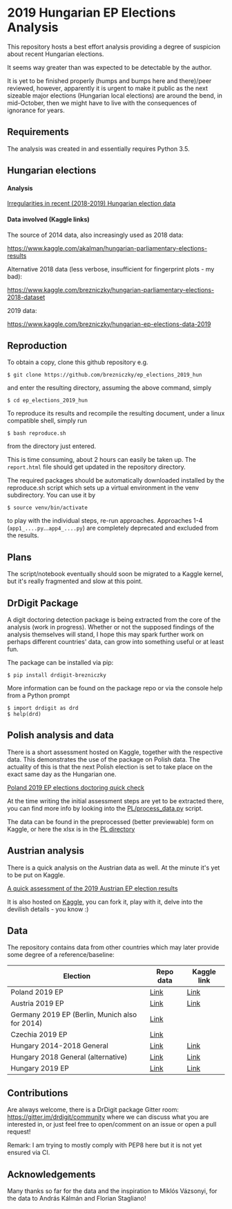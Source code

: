 2019 Hungarian EP Elections Analysis
====================================

This repository hosts a best effort analysis providing a degree of suspicion
about recent Hungarian elections.

It seems way greater than was expected to be detectable by the author.

It is yet to be finished properly (humps and bumps here and there)/peer
reviewed, however, apparently it is urgent to make it public as the next
sizeable major elections (Hungarian local elections) are around the bend, in
mid-October, then we might have to live with the consequences of ignorance for
years.


Requirements
------------

The analysis was created in and essentially requires Python 3.5.

Hungarian elections
-------------------

#### Analysis

[Irregularities in recent (2018-2019) Hungarian election data](https://nbviewer.jupyter.org/github/brezniczky/ep_elections_2019_hun/blob/master/report.ipynb)

#### Data involved (Kaggle links)

The source of 2014 data, also increasingly used as 2018 data:

https://www.kaggle.com/akalman/hungarian-parliamentary-elections-results

Alternative 2018 data (less verbose, insufficient for fingerprint plots - my
bad):

https://www.kaggle.com/brezniczky/hungarian-parliamentary-elections-2018-dataset

2019 data:

https://www.kaggle.com/brezniczky/hungarian-ep-elections-data-2019


Reproduction
------------

To obtain a copy, clone this github repository e.g.

    $ git clone https://github.com/brezniczky/ep_elections_2019_hun

and enter the resulting directory, assuming the above command, simply

    $ cd ep_elections_2019_hun

To reproduce its results and recompile the resulting document, under a linux
compatible shell, simply run

    $ bash reproduce.sh

from the directory just entered.

This is time consuming, about 2 hours can easily be taken up.
The `report.html` file should get updated in the repository directory.

The required packages should be automatically downloaded installed by the
reproduce.sh script which sets up a virtual environment in the venv
subdirectory. You can use it by

    $ source venv/bin/activate

to play with the individual steps, re-run approaches.
Approaches 1-4 (`app1_....py`...`app4_....py`) are completely deprecated and
excluded from the results.


Plans
-----

The script/notebook eventually should soon be migrated to a Kaggle kernel, but
it's really fragmented and slow at this point.


DrDigit Package
---------------

A digit doctoring detection package is being extracted from the core of the
analysis (work in progress).
Whether or not the supposed findings of the analysis themselves will stand, I
hope this may spark further work on perhaps different countries' data, can grow
into something useful or at least fun.

The package can be installed via pip:

    $ pip install drdigit-brezniczky

More information can be found on the package repo or via the console help from
a Python prompt

    $ import drdigit as drd
    $ help(drd)


Polish analysis and data
------------------------

There is a short assessment hosted on Kaggle, together with the respective data.
This demonstrates the use of the package on Polish data. The actuality of this
is that the next Polish election is set to take place on the exact same day as
the Hungarian one.

[Poland 2019 EP elections doctoring quick check](
https://www.kaggle.com/brezniczky/poland-2019-ep-elections-doctoring-quick-check/
)

At the time writing the initial assessment steps are yet to be extracted there,
you can find more info by looking into the [PL/process_data.py](
https://github.com/brezniczky/ep_elections_2019_hun/blob/master/PL/process_data.py
) script.

The data can be found in the preprocessed (better previewable) form on Kaggle,
or here the xlsx is in the [PL directory](
https://github.com/brezniczky/ep_elections_2019_hun/tree/master/PL
)


Austrian analysis
-----------------

There is a quick analysis on the Austrian data as well.
At the minute it's yet to be put on Kaggle.

[A quick assessment of the 2019 Austrian EP election results](
https://nbviewer.jupyter.org/github/brezniczky/ep_elections_2019_hun/blob/master/Austria%202019%20EP%20Elections.ipynb
)

It is also hosted on [Kaggle](https://www.kaggle.com/brezniczky/austria-2019-ep-elections-doctoring-quick-check), you can fork it, play with it, delve into the devilish details - you know :)


Data
----

The repository contains data from other countries which may later provide some
degree of a reference/baseline:

| Election | Repo data | Kaggle link |
| -------- | --------- | ----------- |
| Poland 2019 EP| [Link](https://github.com/brezniczky/ep_elections_2019_hun/tree/master/PL)|[Link](https://www.kaggle.com/brezniczky/2019-european-parliament-election-in-poland-data)|
| Austria 2019 EP| [Link](https://github.com/brezniczky/ep_elections_2019_hun/tree/master/AT)|[Link](https://www.kaggle.com/brezniczky/austrian-ep-elections-data-2019)|
| Germany 2019 EP (Berlin, Munich also for 2014)| [Link](https://github.com/brezniczky/ep_elections_2019_hun/tree/master/DE)||
| Czechia 2019 EP| [Link](https://github.com/brezniczky/ep_elections_2019_hun/tree/master/CZ)||
| Hungary 2014-2018 General| [Link](https://github.com/brezniczky/ep_elections_2019_hun/tree/master/HU/AndrasKalman)|[Link](https://www.kaggle.com/akalman/hungarian-parliamentary-elections-results)|
| Hungary 2018 General (alternative)| [Link](https://github.com/brezniczky/ep_elections_2019_hun/tree/master/2018) | [Link](https://www.kaggle.com/brezniczky/hungarian-parliamentary-elections-2018-dataset)|
| Hungary 2019 EP| [Link](https://github.com/brezniczky/ep_elections_2019_hun/blob/master/HU/EP_2019_szavaz_k_ri_eredm_ny.xlsx)|[Link](https://www.kaggle.com/brezniczky/hungarian-ep-elections-data-2019)|


Contributions
-------------

Are always welcome, there is a DrDigit package Gitter room:
https://gitter.im/drdigit/community where we can discuss what you are
interested in, or just feel free to open/comment on an issue or open a pull
request!

Remark: I am trying to mostly comply with PEP8 here but it is not yet
ensured via CI.


Acknowledgements
----------------

Many thanks so far for the data and the inspiration to Miklós Vázsonyi, for the data to András Kálmán and Florian
Stagliano!
